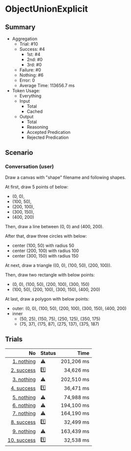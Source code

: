 # ObjectUnionExplicit
## Summary
  - Aggregation
    - Trial: #10
    - Success: #4
      - 1st: #4
      - 2nd: #0
      - 3rd: #0
    - Failure: #0
    - Nothing: #6
    - Error: 0
    - Average Time: 113656.7 ms
  - Token Usage:
    - Everything
    - Input
      - Total
      - Cached
    - Output
      - Total
      - Reasoning
      - Accepted Predication
      - Rejected Predication

## Scenario
### Conversation (user)
Draw a canvas with "shape" filename and following shapes.

At first, draw 5 points of below:

  - (0, 0),
  - (100, 50),
  - (200, 100),
  - (300, 150),
  - (400, 200)

Then, draw a line between (0, 0) and (400, 200).

After that, draw three circles with below:

  - center (100, 50) with radius 50
  - center (200, 100) with radius 100
  - center (300, 150) with radius 150

At next, draw a triangle ((0, 0), (100, 50), (200, 100)).

Then, draw two rectangle with below points:

  - (0, 0), (100, 50), (200, 100), (300, 150)
  - (100, 50), (200, 100), (300, 150), (400, 200)

At last, draw a polygon with below points:

  - outer: (0, 0), (100, 50), (200, 100), (300, 150), (400, 200)
  - inner
    - (50, 25), (150, 75), (250, 125), (350, 175)
    - (75, 37), (175, 87), (275, 137), (375, 187)

## Trials
No | Status | Time
---:|:-------|------:
[1. nothing](./trials/1.nothing.json) | ⚠️ | 201,206 ms
[2. success](./trials/2.success.json) | 1️⃣ | 34,626 ms
[3. nothing](./trials/3.nothing.json) | ⚠️ | 202,510 ms
[4. success](./trials/4.success.json) | 1️⃣ | 36,471 ms
[5. nothing](./trials/5.nothing.json) | ⚠️ | 74,988 ms
[6. nothing](./trials/6.nothing.json) | ⚠️ | 194,100 ms
[7. nothing](./trials/7.nothing.json) | ⚠️ | 164,190 ms
[8. success](./trials/8.success.json) | 1️⃣ | 32,499 ms
[9. nothing](./trials/9.nothing.json) | ⚠️ | 163,439 ms
[10. success](./trials/10.success.json) | 1️⃣ | 32,538 ms